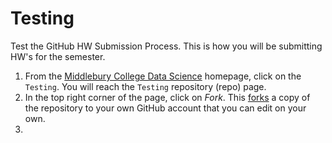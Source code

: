 # Testing
Test the GitHub HW Submission Process. This is how you will be submitting HW's for the semester.

1. From the [Middlebury College Data Science](https://github.com/Middlebury-Data-Science) homepage, click on the `Testing`. You will reach the `Testing` repository (repo) page. 
1. In the top right corner of the page, click on *Fork*. This [forks](https://help.github.com/articles/fork-a-repo/) a copy of the repository to your own GitHub account that you can edit on your own.
1. 